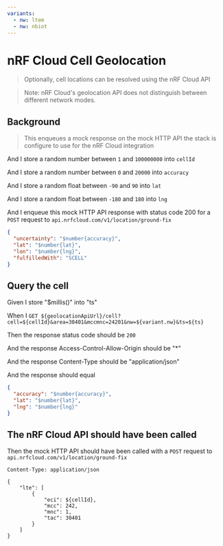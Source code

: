 ```yaml
---
variants:
  - nw: ltem
  - nw: nbiot
---
```


# nRF Cloud Cell Geolocation

> Optionally, cell locations can be resolved using the nRF Cloud API

> Note: nRF Cloud's geolocation API does not distinguish between different
> network modes.

## Background

> This enqueues a mock response on the mock HTTP API the stack is configure to
> use for the nRF Cloud integration

And I store a random number between `1` and `100000000` into `cellId`

And I store a random number between `0` and `20000` into `accuracy`

And I store a random float between `-90` and `90` into `lat`

And I store a random float between `-180` and `180` into `lng`

And I enqueue this mock HTTP API response with status code 200 for a `POST`
request to `api.nrfcloud.com/v1/location/ground-fix`

```json
{
  "uncertainty": "$number{accuracy}",
  "lat": "$number{lat}",
  "lon": "$number{lng}",
  "fulfilledWith": "SCELL"
}
```

## Query the cell

Given I store "$millis()" into "ts"

When I
`GET ${geolocationApiUrl}/cell?cell=${cellId}&area=30401&mccmnc=24201&nw=${variant.nw}&ts=${ts}`

Then the response status code should be `200`

And the response Access-Control-Allow-Origin should be "\*"

And the response Content-Type should be "application/json"

And the response should equal

```json
{
  "accuracy": "$number{accuracy}",
  "lat": "$number{lat}",
  "lng": "$number{lng}"
}
```

## The nRF Cloud API should have been called

Then the mock HTTP API should have been called with a `POST` request to
`api.nrfcloud.com/v1/location/ground-fix`

```
Content-Type: application/json

{
    "lte": [
        {
            "eci": ${cellId},
            "mcc": 242,
            "mnc": 1,
            "tac": 30401
        }
    ]
}
```
